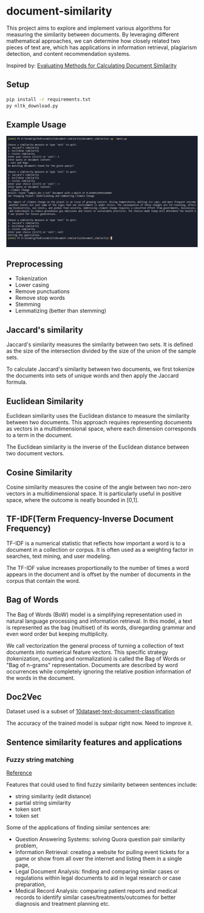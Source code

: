 # document-similarity

This project aims to explore and implement various algorithms for measuring the similarity between documents. By leveraging different mathematical approaches, we can determine how closely related two pieces of text are, which has applications in information retrieval, plagiarism detection, and content recommendation systems.

Inspired by: [Evaluating Methods for Calculating Document Similarity](https://www.kdnuggets.com/evaluating-methods-for-calculating-document-similarity)

## Setup

```sh
pip install -r requirements.txt
py nltk_download.py
```

## Example Usage

![ExampleUsage](./screenshots/example-usage.PNG)

## Preprocessing

* Tokenization
* Lower casing
* Remove punctuations
* Remove stop words
* Stemming
* Lemmatizing (better than stemming)

## Jaccard's similarity

Jaccard's similarity measures the similarity between two sets. It is defined as the size of the intersection divided by the size of the union of the sample sets.

To calculate Jaccard's similarity between two documents, we first tokenize the documents into sets of unique words and then apply the Jaccard formula.

## Euclidean Similarity

Euclidean similarity uses the Euclidean distance to measure the similarity between two documents. This approach requires representing documents as vectors in a multidimensional space, where each dimension corresponds to a term in the document.

The Euclidean similarity is the inverse of the Euclidean distance between two document vectors.

## Cosine Similarity

Cosine similarity measures the cosine of the angle between two non-zero vectors in a multidimensional space. It is particularly useful in positive space, where the outcome is neatly bounded in [0,1].

## TF-IDF(Term Frequency-Inverse Document Frequency)

TF-IDF is a numerical statistic that reflects how important a word is to a document in a collection or corpus. It is often used as a weighting factor in searches, text mining, and user modeling.

The TF-IDF value increases proportionally to the number of times a word appears in the document and is offset by the number of documents in the corpus that contain the word.

## Bag of Words

The Bag of Words (BoW) model is a simplifying representation used in natural language processing and information retrieval. In this model, a text is represented as the bag (multiset) of its words, disregarding grammar and even word order but keeping multiplicity.

We call vectorization the general process of turning a collection of text documents into numerical feature vectors. This specific strategy (tokenization, counting and normalization) is called the Bag of Words or "Bag of n-grams" representation. Documents are described by word occurrences while completely ignoring the relative position information of the words in the document.


## Doc2Vec

Dataset used is a subset of [10dataset-text-document-classification](https://www.kaggle.com/datasets/jensenbaxter/10dataset-text-document-classification)

The accuracy of the trained model is subpar right now. Need to improve it.


## Sentence similarity features and applications

### Fuzzy string matching

[Reference](https://chairnerd.seatgeek.com/fuzzywuzzy-fuzzy-string-matching-in-python/)

Features that could used to find fuzzy similarity between sentences include:

* string similarity (edit distance)
* partial string similarity
* token sort
* token set

Some of the applications of finding similar sentences are:

* Question Answering Systems: solving Quora question pair similarity problem, 
* Information Retrieval: creating a website for pulling event tickets for a game or show from all over the internet and listing them in a single page, 
* Legal Document Analysis: finding and comparing similar cases or regulations within legal documents to aid in legal research or case preparation, 
* Medical Record Analysis: comparing patient reports and medical records to identify similar cases/treatments/outcomes for better diagnosis and treatment planning etc.